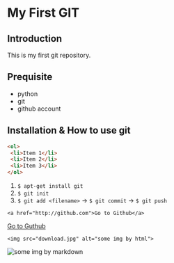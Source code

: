 # My First GIT

## Introduction

This is my first git repository.


## Prequisite

- python
- git
- github account


## Installation & How to use git

```html
<ol>
 <li>Item 1</li>
 <li>Item 2</li>
 <li>Item 3</li>
</ol>

```

1. `$ apt-get install git`
2. `$ git init`
3. `$ git add <filename>` -> `$ git commit` -> `$ git push`

`<a href="http://github.com">Go to Github</a>`

[Go to Guthub](https://github.com)

`<img src="download.jpg" alt="some img by html">`

![some img by markdown](download.jpg)
